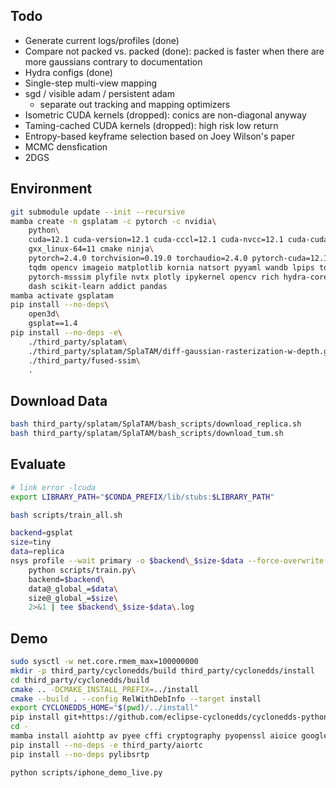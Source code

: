 ## Todo

* Generate current logs/profiles (done)
* Compare not packed vs. packed (done): packed is faster when there are more gaussians contrary to documentation
* Hydra configs (done)
* Single-step multi-view mapping
* sgd / visible adam / persistent adam
    * separate out tracking and mapping optimizers
* Isometric CUDA kernels (dropped): conics are non-diagonal anyway
* Taming-cached CUDA kernels (dropped): high risk low return
* Entropy-based keyframe selection based on Joey Wilson's paper
* MCMC densfication
* 2DGS

## Environment
```bash
git submodule update --init --recursive
mamba create -n gsplatam -c pytorch -c nvidia\
    python\
    cuda=12.1 cuda-version=12.1 cuda-cccl=12.1 cuda-nvcc=12.1 cuda-cudart-dev=12.1 cuda-libraries-dev=12.1\
    gxx_linux-64=11 cmake ninja\
    pytorch=2.4.0 torchvision=0.19.0 torchaudio=2.4.0 pytorch-cuda=12.1\
    tqdm opencv imageio matplotlib kornia natsort pyyaml wandb lpips torchmetrics\
    pytorch-msssim plyfile nvtx plotly ipykernel opencv rich hydra-core\
    dash scikit-learn addict pandas
mamba activate gsplatam
pip install --no-deps\
    open3d\
    gsplat==1.4
pip install --no-deps -e\
    ./third_party/splatam\
    ./third_party/splatam/SplaTAM/diff-gaussian-rasterization-w-depth.git
    ./third_party/fused-ssim\
    .
```

## Download Data
```bash
bash third_party/splatam/SplaTAM/bash_scripts/download_replica.sh
bash third_party/splatam/SplaTAM/bash_scripts/download_tum.sh
```

## Evaluate
```bash
# link error -lcuda
export LIBRARY_PATH="$CONDA_PREFIX/lib/stubs:$LIBRARY_PATH"

bash scripts/train_all.sh

backend=gsplat
size=tiny
data=replica
nsys profile --wait primary -o $backend\_$size-$data --force-overwrite true\
    python scripts/train.py\
    backend=$backend\
    data@_global_=$data\
    size@_global_=$size\
    2>&1 | tee $backend\_$size-$data\.log
```

## Demo
```bash
sudo sysctl -w net.core.rmem_max=100000000
mkdir -p third_party/cyclonedds/build third_party/cyclonedds/install
cd third_party/cyclonedds/build
cmake .. -DCMAKE_INSTALL_PREFIX=../install
cmake --build . --config RelWithDebInfo --target install
export CYCLONEDDS_HOME="$(pwd)/../install"
pip install git+https://github.com/eclipse-cyclonedds/cyclonedds-python
cd -
mamba install aiohttp av pyee cffi cryptography pyopenssl aioice google-crc32c
pip install --no-deps -e third_party/aiortc
pip install --no-deps pylibsrtp

python scripts/iphone_demo_live.py
```